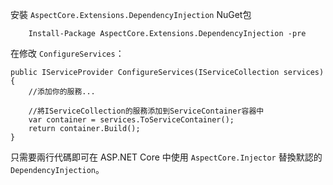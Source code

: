 安裝 `AspectCore.Extensions.DependencyInjection` NuGet包

```
    Install-Package AspectCore.Extensions.DependencyInjection -pre
```



在修改 `ConfigureServices`：

```
public IServiceProvider ConfigureServices(IServiceCollection services)
{
    //添加你的服務...

    //將IServiceCollection的服務添加到ServiceContainer容器中
    var container = services.ToServiceContainer();
    return container.Build();
}
```



只需要兩行代碼即可在 ASP.NET Core 中使用 `AspectCore.Injector` 替換默認的 `DependencyInjection`。